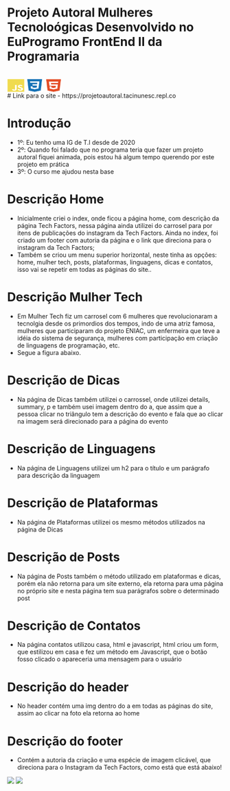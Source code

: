 # Projeto Autoral Mulheres Tecnoloógicas Desenvolvido no EuProgramo FrontEnd II da Programaria

<div style="display: inline_block"><br>
  <img align="center" alt="Taci-Js" height="30" width="40" src="https://raw.githubusercontent.com/devicons/devicon/master/icons/javascript/javascript-plain.svg">
  <img align="center" alt="Taci-Js" height="30" width="40" src="https://raw.githubusercontent.com/devicons/devicon/master/icons/css3/css3-plain.svg">
  <img align="center" alt="Taci-Js" height="30" width="40" src="https://raw.githubusercontent.com/devicons/devicon/master/icons/html5/html5-plain.svg">

</div>
# Link para o site
- https://projetoautoral.tacinunesc.repl.co

# Introdução

- 1º: Eu tenho uma IG de T.I desde de 2020
- 2º: Quando foi falado que no programa teria que fazer um projeto autoral fiquei animada, pois estou há algum tempo querendo por este projeto em prática
- 3º: O curso me ajudou nesta base

# Descrição Home

- Inicialmente criei o index, onde ficou a página home, com descrição da página Tech Factors, nessa página ainda utilizei do carrosel para por itens de publicações do instagram da Tech Factors. Ainda no index, foi criado um footer com autoria da página e o link que direciona para o instagram da Tech Factors;
- Também se criou um menu superior horizontal, neste tinha as opções: home, mulher tech, posts, plataformas, linguagens, dicas e contatos, isso vai se repetir em todas as páginas do site..

# Descrição Mulher Tech
- Em Mulher Tech fiz um carrosel com 6 mulheres que revolucionaram a tecnolgia desde os primordios dos tempos, indo de uma atriz famosa, mulheres que participaram do projeto ENIAC, um enfermeira que teve a idéia do sistema de segurança, mulheres com participação em criação de linguagens de programação, etc.
- Segue a figura abaixo.

# Descrição de Dicas
- Na página de Dicas também utilizei o carrossel, onde  utilizei details, summary, p e também usei imagem dentro do a, que assim que a pessoa clicar no triângulo tem a descrição do evento e fala que ao clicar na imagem será direcionado para a página do evento

# Descrição de Linguagens
- Na página de Linguagens utilizei um h2 para o título e um parágrafo para descrição da linguagem

# Descrição de Plataformas
- Na página de Plataformas utilizei os mesmo métodos utilizados na página de Dicas

# Descrição de Posts
- Na página de Posts também o método utilizado em plataformas e dicas, porém ela não retorna para um site externo, ela retorna para uma página no próprio site e nesta página tem sua parágrafos sobre o determinado post

# Descrição de Contatos
- Na página contatos utilizou casa, html e javascript, html criou um form, que estilizou em casa e fez um método em Javascript, que o botão fosso clicado o apareceria uma mensagem para o usuário

# Descrição do header
- No header contém uma img dentro do a em todas as páginas do site, assim ao clicar na foto ela retorna ao home

# Descrição do footer
- Contém a autoria da criação e uma espécie de imagem clicável, que direciona para o Instagram da Tech Factors, como está que está abaixo!

<div>
<a href="https://instagram.com/techfactors" target="_blank"><img src="https://img.shields.io/badge/-Instagram-%23E4405F?style=for-the-badge&logo=instagram&logoColor=white" target="_blank"></a>
  <a href="https://tacinunesc.github.io/" target="_blank"><img src="https://img.shields.io/badge/-Git-%23E4405F?style=for-the-badge&logo=instagram&logoColor=white" target="_blank"></a>
</div>

